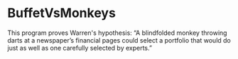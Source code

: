 # BuffetVsMonkeys
This program proves Warren's hypothesis:
“A blindfolded monkey throwing darts at a newspaper’s financial pages could select a portfolio that would do just as well as one carefully selected by experts.”

